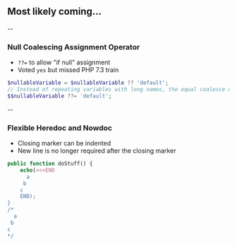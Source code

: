 ## Most likely coming...

--

### Null Coalescing Assignment Operator

* ``??=`` to allow "if null" assignment
* Voted ``yes`` but missed PHP 7.3 train

```php
$nullableVariable = $nullableVariable ?? 'default';
// Instead of repeating variables with long names, the equal coalesce operator is used
$$nullableVariable ??= 'default';
```

--

### Flexible Heredoc and Nowdoc

* Closing marker can be indented
* New line is no longer required after the closing marker

```php
public function doStuff() {
    echo(<<<END
      a
     b
    c
    END);
}
/*
  a
 b
c
*/
```
